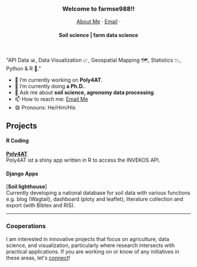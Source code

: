 <p align="center">
  <h3 align="center">Welcome to farmse988!!</h3>
</p>
<p align="center">
    <a href="">About Me</a>
    ·
    <a href="mailto:poly4AT@gmail.com">Email</a>
    ·
    
</p>
<p align="center">
  <h4 align="center"> Soil science | 
farm data science</h4>
</p>

<br/>

"API Data 📊, Data Visualization 📈, Geospatial Mapping 🗺️, Statistics 📉, Python & R 🐍."

- 🔭 I’m currently working on **Poly4AT**.
- 🌱 I’m currently doing **a Ph.D.**.
- 💬 Ask me about **soil science, agronomy data processing**.
- 📫 How to reach me: [Email Me](mailto:poly4AT@gmail.com)
- 😄 Pronouns: He/Him/His
<!-- - 🤔 I’m looking for experts with database and APIs for developing a national farmdata base**. -->

## Projects
#### R Coding
[**Poly4AT**]([https://github.com/farmse988/Poly4AT]) <br />Poly4AT ist a shiny app written in R to access the INVEKOS API.
<br />


#### Django Apps
[**Soil lighthouse**] <br /> Currently developing a national database for soil data with various functions e.g. blog (Wagtail), dashboard (ploty and leaflet), literature collection and export (with Bibtex and RIS).
<br />



<hr/>

### Cooperations

I am interested in innovative projects that focus on agriculture, data science, and visualization, particularly where research intersects with practical applications. If you are working on or know of any initiatives in these areas, let's [connect](mailto:poly4AT@gmail.com)!

